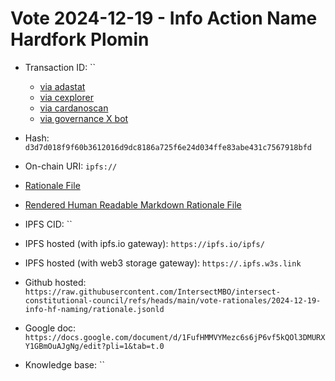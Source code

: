 
# Vote 2024-12-19 - Info Action Name Hardfork Plomin

- Transaction ID: ``
  - [via adastat](https://adastat.net/transactions/)
  - [via cexplorer](https://cexplorer.io/tx/)
  - [via cardanoscan](https://cardanoscan.io/transaction/?tab=votes)
  - [via governance X bot](https://x.com/GovActions/status/)


- Hash: `d3d7d018f9f60b3612016d9dc8186a725f6e24d034ffe83abe431c7567918bfd`
- On-chain URI: `ipfs://`

- [Rationale File](./rationale.jsonld)
- [Rendered Human Readable Markdown Rationale File](./rationale.jsonld.md)
- IPFS CID: ``
- IPFS hosted (with ipfs.io gateway): `https://ipfs.io/ipfs/`
- IPFS hosted (with web3 storage gateway): `https://.ipfs.w3s.link`

- Github hosted: `https://raw.githubusercontent.com/IntersectMBO/intersect-constitutional-council/refs/heads/main/vote-rationales/2024-12-19-info-hf-naming/rationale.jsonld`
- Google doc: `https://docs.google.com/document/d/1FufHMMVYMezc6s6jP6vf5kQOl3DMURXY1GBmOuAJgNg/edit?pli=1&tab=t.0`
- Knowledge base: ``
